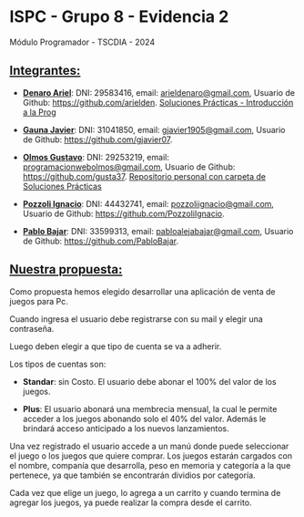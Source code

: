 # ISPC - Grupo 8 - Evidencia 2

Módulo Programador - TSCDIA - 2024

<!-- Detallar los datos de los integrantes del grupo: Nombre, Apellido, DNI, Correo Electrónico y link (url) de la cuenta personal de github. -->

## <u>Integrantes:</u>

 * <u>**Denaro Ariel**</u>: DNI: 29583416,  email: arieldenaro@gmail.com, Usuario de Github: https://github.com/arielden. [Soluciones Prácticas - Introducción a la Prog](https://github.com/arielden/ispc_practicas_01)

* <u>**Gauna Javier**</u>: DNI: 31041850,  email: gjavier1905@gmail.com, Usuario de Github: https://github.com/gjavier07.

* <u>**Olmos Gustavo**</u>: DNI: 29253219,  email: programacionwebolmos@gmail.com, Usuario de Github: https://github.com/gusta37. [Repositorio personal con carpeta de Soluciones Prácticas](https://github.com/gusta37/clasesCienciasDeDatos.git)

* <u>**Pozzoli Ignacio**</u>: DNI: 44432741,  email: pozzoliignacio@gmail.com, Usuario de Github: https://github.com/PozzoliIgnacio.

* <u>**Pablo Bajar**</u>: DNI: 33599313,  email: pabloalejabajar@gmail.com, Usuario de Github: https://github.com/PabloBajar.

<!-- Descripción de la propuesta de proyecto elegida: -->

## <u>Nuestra propuesta:</u>

Como propuesta hemos elegido desarrollar una aplicación de venta de juegos para Pc. 

Cuando ingresa el usuario debe registrarse con su mail y elegir una contraseña. 

Luego deben elegir a que tipo de cuenta se va a adherir. 

Los tipos de cuentas son:

* **Standar**: sin Costo. El usuario debe abonar el 100% del valor de los juegos.

* **Plus**: El usuario abonará una membrecia mensual, la cual le permite acceder a los juegos abonando solo el 40% del valor. Además le brindará acceso anticipado a los nuevos lanzamientos. 

Una vez registrado el usuario accede a un manú donde puede seleccionar el juego o los juegos que quiere comprar. Los juegos estarán cargados con el nombre, companía que desarrolla, peso en memoria y categoría a la que pertenece, ya que también se encontrarán  dividios por categoría. 

Cada vez que elige un juego, lo agrega a un carrito y cuando termina de agregar los juegos, ya puede realizar la compra desde el carrito.

